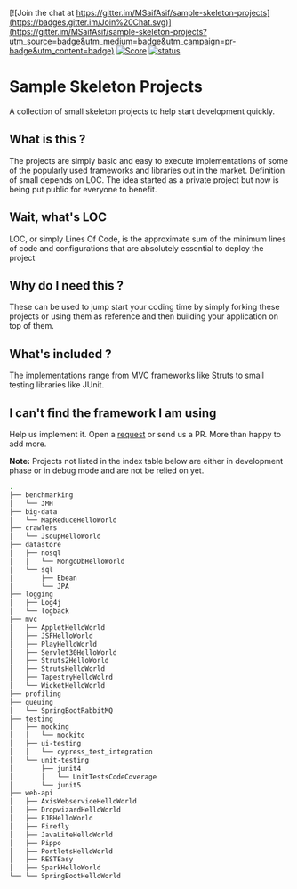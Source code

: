 [![Join the chat at https://gitter.im/MSaifAsif/sample-skeleton-projects](https://badges.gitter.im/Join%20Chat.svg)](https://gitter.im/MSaifAsif/sample-skeleton-projects?utm_source=badge&utm_medium=badge&utm_campaign=pr-badge&utm_content=badge) [![Score](https://www.code-inspector.com/project/13916/score/svg)](https://frontend.code-inspector.com/public/project/13916/sample-skeleton-projects/dashboard) [![status](https://www.code-inspector.com/project/13916/status/svg)](https://frontend.code-inspector.com/public/project/13916/sample-skeleton-projects/dashboard)





# Sample Skeleton Projects
A collection of small skeleton projects to help start development quickly.

## What is this ?
The projects are simply basic and easy to execute implementations of some of the popularly used frameworks and libraries out in the market.  Definition of small depends on LOC. The idea started as a private project but now is being put public for everyone to benefit.

## Wait, what's LOC
LOC, or simply Lines Of Code, is the approximate sum of the minimum lines of code and configurations that are absolutely essential to deploy the project

## Why do I need this ?
These can be used to jump start your coding time by simply forking these projects or using them as reference and then building your application on top of them. 

## What's included ?
The implementations range from MVC frameworks like Struts to small testing libraries like JUnit.

## I can't find the framework I am using 
Help us implement it. Open a [request](https://github.com/MSaifAsif/sample-skeleton-projects/issues) or send us a PR. More than happy to add more.

**Note:** Projects not listed in the index table below are either in development phase or in debug mode and are not be relied on yet.

```bash
.
├── benchmarking
│   └── JMH
├── big-data
│   └── MapReduceHelloWorld
├── crawlers
│   └── JsoupHelloWorld
├── datastore
│   ├── nosql
│   │   └── MongoDbHelloWorld
│   └── sql
│       ├── Ebean
│       └── JPA
├── logging
│   ├── Log4j
│   └── logback
├── mvc
│   ├── AppletHelloWorld
│   ├── JSFHelloWorld
│   ├── PlayHelloWorld
│   ├── Servlet30HelloWorld
│   ├── Struts2HelloWorld
│   ├── StrutsHelloWorld
│   ├── TapestryHelloWolrd
│   └── WicketHelloWorld
├── profiling
├── queuing
│   └── SpringBootRabbitMQ
├── testing
│   ├── mocking
│   │   └── mockito
│   ├── ui-testing
│   │   └── cypress_test_integration
│   └── unit-testing
│       ├── junit4
│       │   └── UnitTestsCodeCoverage
│       └── junit5
├── web-api
│   ├── AxisWebserviceHelloWorld
│   ├── DropwizardHelloWorld
│   ├── EJBHelloWorld
│   ├── Firefly
│   ├── JavaLiteHelloWorld
│   ├── Pippo
│   ├── PortletsHelloWorld
│   ├── RESTEasy
│   ├── SparkHelloWorld
└── └── SpringBootHelloWorld
```
